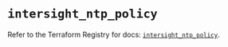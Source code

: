 # `intersight_ntp_policy`

Refer to the Terraform Registry for docs: [`intersight_ntp_policy`](https://registry.terraform.io/providers/ciscodevnet/intersight/1.0.71/docs/resources/ntp_policy).
